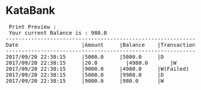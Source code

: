 # KataBank

<pre> Print Preview :
 Your current Balance is : 980.0 
------------------------------------------------------------------------
Date               		|Amount		|Balance	|Transaction
------------------------------------------------------------------------
2017/09/20 22:38:15		|5000.0		|5000.0		|D
2017/09/20 22:38:15		|20.0		  |4980.0		|W
2017/09/20 22:38:15		|9000.0		|4980.0		|W(Failed)
2017/09/20 22:38:15		|5000.0		|9980.0		|D
2017/09/20 22:38:15		|9000.0		|980.0		|W </pre>
